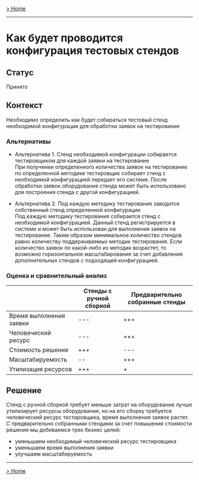 [> Home](../graduate_project.md)

---

# Как будет проводится конфигурация тестовых стендов



## Статус

Принято

## Контекст

Необходимо определить как будет собираться тестовый стенд необходимой конфигурации для обработки заявок на тестирование 

### Альтернативы
- Альтернатива 1. Стенд необходимой конфигурации собирается тестировщиком для каждой заявки на тестирование  
При получении определенного количества заявок на тестирование по определенной методике тестировщик собирает стенд с 
необходимой конфигурацией передает его системе. После обработки заявок оборудование стенда может быть использовано для
построения стенда с другой конфигурацией.

- Альтернатива 2. Под каждую методику тестирования заводится собственный стенд определенной конфигурации  
Под каждую методику тестирования собирается стенд с необходимой конфигурацией. Данный стенд регистрируется в системе и 
может быть использован для выполнения заявок на тестирование. Таким образом минимальное количество стендов равно 
количеству поддерживаемых методик тестирования. Если количество заявок по какой-либо из методик возрастет, то возможно 
горизонтальное масштабирование за счет добавления дополнительных стендов с подходящей конфигурацией.

### Оценка и сравнительный анализ

|                         | Стенды с ручной сборкой | Предварительно собранные стенды |
|-------------------------|-------------------------|---------------------------------|
| Время выполнения заявки | ---                     | +++                             |
| Человеческий ресурс     | ---                     | +++                             |
| Стоимость решения       | +++                     | ---                             |
| Масштабируемость        | --                      | +++                             |
| Утилизация ресурсов     | +++                     | +                               |

## Решение
Стенд с ручной сборкой требует меньше затрат на оборудование лучше утилизирует ресурсы оборудования, но на его сборку 
требуется человеческий ресурс тестировщика, время выполнения заявок растет. С предварительно собранными стендами за 
счет повышения стоимости решения мы добиваемся трех бизнес целей:
- уменьшаем необходимый человеческий ресурс тестировщика
- уменьшаем время выполнения заявки
- улучшаем масштабируемость

---

[> Home](../graduate_project.md)